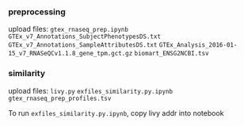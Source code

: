 ### preprocessing

upload files:
`gtex_rnaseq_prep.ipynb`
`GTEx_v7_Annotations_SubjectPhenotypesDS.txt`
`GTEx_v7_Annotations_SampleAttributesDS.txt`
`GTEx_Analysis_2016-01-15_v7_RNASeQCv1.1.8_gene_tpm.gct.gz`
`biomart_ENSG2NCBI.tsv`

### similarity

upload files:
`livy.py`
`exfiles_similarity.py.ipynb`
`gtex_rnaseq_prep_profiles.tsv`

To run `exfiles_similarity.py.ipynb`, copy livy addr into notebook


